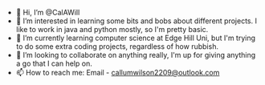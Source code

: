 - 👋 Hi, I’m @CalAWill
- 👀 I’m interested in learning some bits and bobs about different projects. I like to work in java and python mostly, so I'm pretty basic.
- 🌱 I’m currently learning computer science at Edge Hill Uni, but I'm trying to do some extra coding projects, regardless of how rubbish.
- 💞️ I’m looking to collaborate on anything really, I'm up for giving anything a go that I can help on.
- 📫 How to reach me: Email - callumwilson2209@outlook.com

<!---
CalAWill/CalAWill is a ✨ special ✨ repository because its `README.md` (this file) appears on your GitHub profile.
You can click the Preview link to take a look at your changes.
--->
